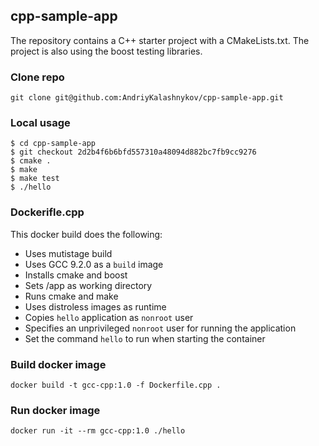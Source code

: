 ## cpp-sample-app


The repository contains a C++ starter project with a CMakeLists.txt. The project is also using the boost testing libraries.

### Clone repo

```shell
git clone git@github.com:AndriyKalashnykov/cpp-sample-app.git
```

### Local usage

```
$ cd cpp-sample-app
$ git checkout 2d2b4f6b6bfd557310a48094d882bc7fb9cc9276
$ cmake .
$ make
$ make test
$ ./hello
```

### Dockerifle.cpp

This docker build does the following:

* Uses mutistage build
* Uses GCC 9.2.0 as a `build` image
* Installs cmake and boost
* Sets /app as working directory
* Runs cmake and make
* Uses distroless images as runtime
* Copies `hello` application as `nonroot` user
* Specifies an unprivileged `nonroot` user for running the application
* Set the command `hello` to run when starting the container

### Build docker image

```shell
docker build -t gcc-cpp:1.0 -f Dockerfile.cpp .
```

### Run docker image

```shell
docker run -it --rm gcc-cpp:1.0 ./hello
```






